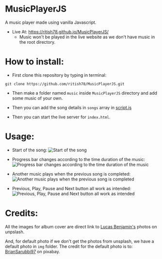 # MusicPlayerJS
A music player made using vanilla Javascript.
* Live At: https://ritish78.github.io/MusicPlayerJS/
  * Music won't be played in the live website as we don't have music in the root directory.

# How to install: 
* First clone this repository by typing in terminal:
````
git clone https://github.com/ritish78/MusicPlayerJS.git
````
* Then make a folder named `music` inside `MusicPlayerJS` directory and add some music of your own.

* Then you can add the song details in `songs` array in [script.js](https://github.com/ritish78/MusicPlayerJS/blob/main/script.js)

* Then you can start the live server for `index.html`.

# Usage:

* Start of the song:
![Start of the song](https://user-images.githubusercontent.com/36816476/111090627-88122580-8584-11eb-82d8-464ca288620e.PNG)

* Progress bar changes according to the time duration of the music:
![Progress bar changes according to the time duration of the music](https://user-images.githubusercontent.com/36816476/111090678-a710b780-8584-11eb-81f1-51b606761dda.PNG)

* Another music plays when the previous song is completed:
![Another music plays when the previous song is completed](https://user-images.githubusercontent.com/36816476/111090703-c4458600-8584-11eb-800b-2122c9f65f7e.PNG)

* Previous, Play, Pause and Next button all work as intended: 
![Previous, Play, Pause and Next button all work as intended](https://user-images.githubusercontent.com/36816476/111090720-d6272900-8584-11eb-8df5-0bd4baf94d78.PNG)

# Credits:
All the images for album cover are direct link to [Lucas Benjamin's](https://unsplash.com/@aznbokchoy) photos on unpslash.

And, for default photo if we don't get the photos from unsplash, we have a default photo in `img` folder.
The credit for the default photo is to: [BrianSarubbi97](https://pixabay.com/users/briansarubbi97-18796645/) on pixabay.
